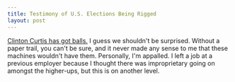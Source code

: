 ```yaml
--- 
title: Testimony of U.S. Elections Being Rigged
layout: post
---
```

[Clinton Curtis has got balls.](http://www.youtube.com/watch?v=JEzY2tnwExs) I guess we shouldn't be surprised. Without a paper trail, you can't be sure, and it never made any sense to me that these machines wouldn't have them. Personally, I'm appalled. I left a job at a previous employer because I thought there was improprietary going on amongst the higher-ups, but this is on another level.
